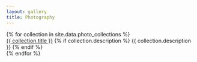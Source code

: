 ```yaml
---
layout: gallery
title: Photography
---
```


<div class="collections-list">
  {% for collection in site.data.photo_collections %}
    <div class="collection-link">
      <a href="{{ 'photography/' | append: collection.id | relative_url }}">{{ collection.title }}</a>
      {% if collection.description %}
        <span class="collection-description">{{ collection.description }}</span>
      {% endif %}
    </div>
  {% endfor %}
</div> 